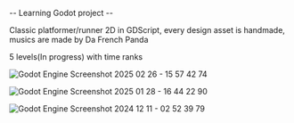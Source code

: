 -- Learning Godot project --

Classic platformer/runner 2D in GDScript, every design asset is handmade, musics are made by Da French Panda

5 levels(In progress) with time ranks


![Godot Engine Screenshot 2025 02 26 - 15 57 42 74](https://github.com/user-attachments/assets/19872ee8-cf63-4d4f-b5f4-acff120da725)

![Godot Engine Screenshot 2025 01 28 - 16 44 22 90](https://github.com/user-attachments/assets/02063d0e-3b7a-4bfe-ace2-1c9eac3cd70d)

![Godot Engine Screenshot 2024 12 11 - 02 52 39 79](https://github.com/user-attachments/assets/620816c1-ab07-4b49-8341-2eac9f0737e3)
